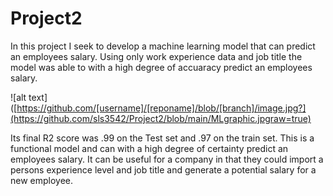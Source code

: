 # Project2

In this project I seek to develop a machine learning model that can predict an employees salary. Using only work experience data and job title the model was able to with a high degree of accuaracy predict an employees salary.

![alt text]([https://github.com/[username]/[reponame]/blob/[branch]/image.jpg?](https://github.com/sls3542/Project2/blob/main/MLgraphic.jpgraw=true)

Its final R2 score was .99 on the Test set and .97 on the train set. This is a functional model and can with a high degree of certainty predict an employees salary. It can be useful for a company in that they could import a persons experience level and job title and generate a potential salary for a new employee. 


